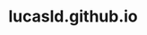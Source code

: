 # lucasld.github.io

<script language="javascript" type="text/javascript" src="https://cdnjs.cloudflare.com/ajax/libs/p5.js/1.4.1/p5.min.js"></script>
<script language="javascript" type="text/javascript" src="script.js"></script>
